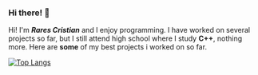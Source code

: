 ### Hi there! 👋

Hi! I'm ***Rares Cristian*** and I enjoy programming. I have worked on several projects so far, but I still attend high school where I study **C++**, nothing more. Here are **some** of my best projects i worked on so far.

[![Top Langs](https://github-readme-stats.vercel.app/api/top-langs/?username=t0ry003&layout=compact&theme=radical)](https://github.com/t0ry003)



